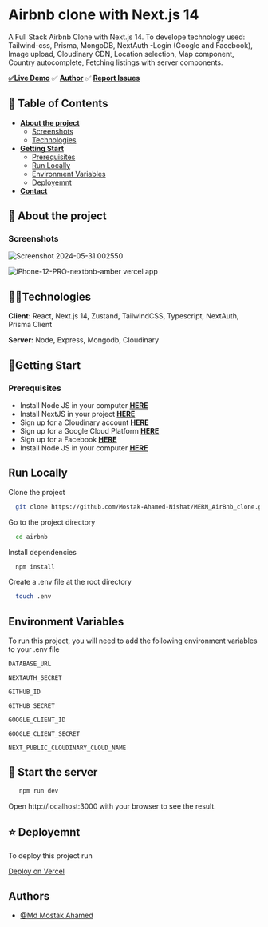 
  # Airbnb clone with Next.js 14

A Full Stack Airbnb Clone with Next.js 14. To develope technology used: Tailwind-css, Prisma, MongoDB, NextAuth -Login (Google and Facebook), Image upload, Cloudinary CDN, Location selection, Map component, Country autocomplete, Fetching listings with server components.

   [**✅Live Demo**](https://nextbnb-amber.vercel.app/)        ✅ [**Author**](https://github.com/Mostak-Ahamed-Nishat)  ✅ [**Report Issues**](https://github.com/Mostak-Ahamed-Nishat/MERN_AirBnb_clone/issues)


## 📖 Table of Contents

- [**About the project**](#about-the-project)
  - [Screenshots](#screenshots)
  - [Technologies](#technologies)
- [**Getting Start**](#getting-start)
  - [Prerequisites](#prerequisites)
  - [Run Locally](#run-locally)
  - [Environment Variables](#environment-variables)
  - [Deployemnt](#deployment)
- [**Contact**](#contact)



## 📜 About the project


### Screenshots
![Screenshot 2024-05-31 002550](https://github.com/Mostak-Ahamed-Nishat/MERN_AirBnb_clone/assets/37589801/5ade8d65-f618-4ba4-9a9d-54f999c01bc3)

![iPhone-12-PRO-nextbnb-amber vercel app](https://github.com/Mostak-Ahamed-Nishat/MERN_AirBnb_clone/assets/37589801/c8a1de17-69c5-4eb2-a339-0c111ae5101c)


## 👨‍💻Technologies

**Client:** React, Next.js 14, Zustand, TailwindCSS, Typescript, NextAuth, Prisma Client

**Server:** Node, Express, Mongodb, Cloudinary


## 🚀Getting Start

  ### Prerequisites

- Install Node JS in your computer  [**HERE**](https://nodejs.org/en/)
-  Install NextJS in your project [**HERE**](https://nextjs.org/docs/getting-started/installation)
- Sign up for a Cloudinary account  [**HERE** ](https://cloudinary.com/)
- Sign up for a Google Cloud Platform  [**HERE**](https://console.cloud.google.com/welcome?project=airbnb-clone-423718)
-  Sign up for a Facebook  [**HERE**](https://developers.facebook.com/)
- Install Node JS in your computer  [**HERE**](https://nodejs.org/en/)


## Run Locally

Clone the project

```bash
  git clone https://github.com/Mostak-Ahamed-Nishat/MERN_AirBnb_clone.git
```

Go to the project directory

```bash
  cd airbnb
```

Install dependencies

```bash
  npm install
```

Create a .env file at the root directory

```bash
  touch .env
```


## Environment Variables

To run this project, you will need to add the following environment variables to your .env file

`DATABASE_URL`

`NEXTAUTH_SECRET`

`GITHUB_ID`

`GITHUB_SECRET`

`GOOGLE_CLIENT_ID`

`GOOGLE_CLIENT_SECRET`

`NEXT_PUBLIC_CLOUDINARY_CLOUD_NAME`


## 🏃 Start the server

```bash
   npm run dev
```

Open http://localhost:3000 with your browser to see the result.


## ⭐ Deployemnt
To deploy this project run

[Deploy on Vercel](https://vercel.com/)


## Authors

- [@Md Mostak Ahamed](https://github.com/Mostak-Ahamed-Nishat/)



